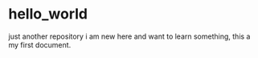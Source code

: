 # hello_world
just another repository
i am new here and want to learn something, this a my first document.
